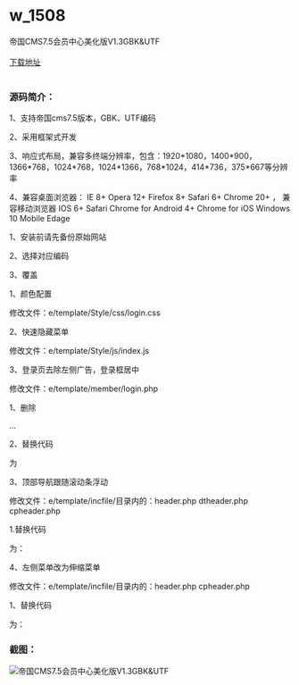 # w_1508
帝国CMS7.5会员中心美化版V1.3GBK&amp;UTF
<br/></br>
[下载地址](https://www.uuid2.com/1508.html "下载地址")
<br/></br>
<h3>源码简介：</h3>
<p>1、支持帝国cms7.5版本，GBK、UTF编码<p>
<p>2、采用框架式开发<p>
<p>3、响应式布局，兼容多终端分辨率，包含：1920*1080，1400*900，1366*768，1024*768，1024*1366，768*1024，414*736，375*667等分辨率<p>
<p>4、兼容桌面浏览器： IE 8+ Opera 12+ Firefox 8+ Safari 6+ Chrome 20+ ， 兼容移动浏览器 IOS 6+ Safari Chrome for Android 4+ Chrome for iOS Windows 10 Mobile Edage<p>
<p>1、安装前请先备份原始网站<p>
<p>2、选择对应编码<p>
<p>3、覆盖<p>
<p>1、颜色配置<p>
<p>修改文件：e/template/Style/css/login.css<p>
<p>2、快速隐藏菜单<p>
<p>修改文件：e/template/Style/js/index.js<p>
<p>3、登录页去除左侧广告，登录框居中<p>
<p>修改文件：e/template/member/login.php<p>
<p>1、删除<p>
<p><div class="login-adg">...</div><p>
<p>2、替换代码<p>
<p><div class="login-form"><p>
<p>为<p>
<p><div class="login-form center"><p>
<p>3、顶部导航跟随滚动条浮动<p>
<p>修改文件：e/template/incfile/目录内的：header.php dtheader.php cpheader.php<p>
<p>1.替换代码<p>
<p><body><p>
<p>为：<p>
<p><body class="fixed"><p>
<p>4、左侧菜单改为伸缩菜单<p>
<p>修改文件：e/template/incfile/目录内的：header.php cpheader.php<p>
<p>1、替换代码<p>
<p><div class="user-nav"><p>
<p>为：<p>
<p><div class="user-nav esc"><p>
<h3>截图：</h3>
<img src="https://www.uuid2.com/wp-content/uploads/img/202110/1c23185695.png" alt="帝国CMS7.5会员中心美化版V1.3GBK&UTF">
